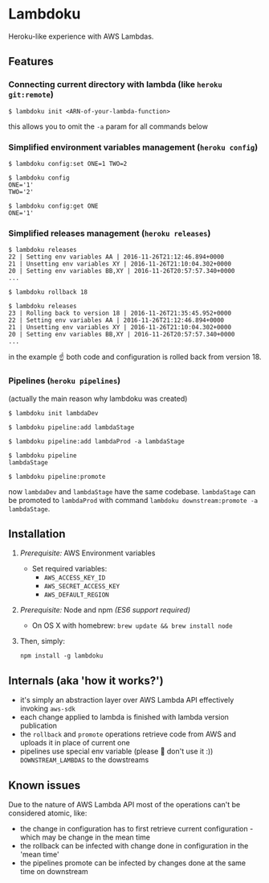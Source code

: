 # Lambdoku

Heroku-like experience with AWS Lambdas.

## Features

### Connecting current directory with lambda (like `heroku git:remote`)

```shell
$ lambdoku init <ARN-of-your-lambda-function>
```

this allows you to omit the `-a` param for all commands below


### Simplified environment variables management (`heroku config`)

```shell
$ lambdoku config:set ONE=1 TWO=2

$ lambdoku config
ONE='1'
TWO='2'

$ lambdoku config:get ONE
ONE='1'
```

### Simplified releases management (`heroku releases`)

```shell
$ lambdoku releases
22 | Setting env variables AA | 2016-11-26T21:12:46.894+0000
21 | Unsetting env variables XY | 2016-11-26T21:10:04.302+0000
20 | Setting env variables BB,XY | 2016-11-26T20:57:57.340+0000
...

$ lambdoku rollback 18

$ lambdoku releases
23 | Rolling back to version 18 | 2016-11-26T21:35:45.952+0000
22 | Setting env variables AA | 2016-11-26T21:12:46.894+0000
21 | Unsetting env variables XY | 2016-11-26T21:10:04.302+0000
20 | Setting env variables BB,XY | 2016-11-26T20:57:57.340+0000
...
```

in the example :point_up: both code and configuration is rolled back from version 18.

### Pipelines (`heroku pipelines`)

(actually the main reason why lambdoku was created)

```shell
$ lambdoku init lambdaDev

$ lambdoku pipeline:add lambdaStage

$ lambdoku pipeline:add lambdaProd -a lambdaStage

$ lambdoku pipeline
lambdaStage

$ lambdoku pipeline:promote
```

now `lambdaDev` and `lambdaStage` have the same codebase. 
`lambdaStage` can be promoted to `lambdaProd` with command `lambdoku downstream:promote -a lambdaStage`.

## Installation

1. _Prerequisite:_ AWS Environment variables
   * Set required variables:
     * `AWS_ACCESS_KEY_ID`
     * `AWS_SECRET_ACCESS_KEY`
     * `AWS_DEFAULT_REGION`
2. _Prerequisite:_ Node and npm _(ES6 support required)_
   * On OS X with homebrew: `brew update && brew install node`
3. Then, simply:

   ```shell
   npm install -g lambdoku
   ```

## Internals (aka 'how it works?')
 * it's simply an abstraction layer over AWS Lambda API effectively invoking `aws-sdk`
 * each change applied to lambda is finished with lambda version publication
 * the `rollback` and `promote` operations retrieve code from AWS and uploads it in place of current one
 * pipelines use special env variable (please :pray: don't use it :)) `DOWNSTREAM_LAMBDAS` to the dowstreams

## Known issues

Due to the nature of AWS Lambda API most of the operations can't be considered atomic, like:
  * the change in configuration has to first retrieve current configuration - which may be change in the mean time
  * the rollback can be infected with change done in configuration in the 'mean time'
  * the pipelines promote can be infected by changes done at the same time on downstream
